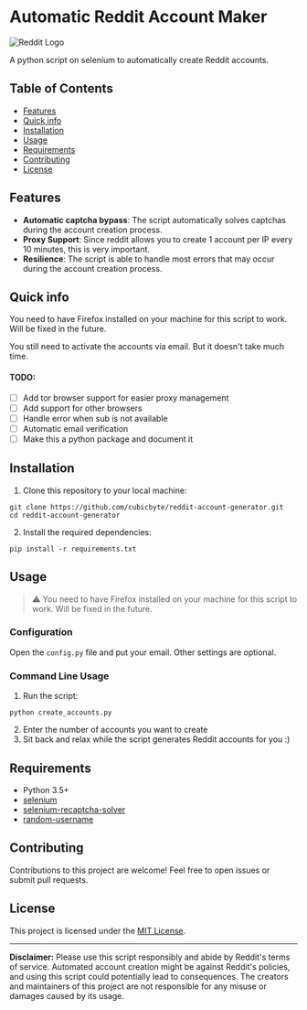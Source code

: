 # Automatic Reddit Account Maker

![Reddit Logo](https://www.redditstatic.com/about/assets/reddit-logo.png)

A python script on selenium to automatically create Reddit accounts.

## Table of Contents

- [Features](#features)
- [Quick info](#quick-info)
- [Installation](#installation)
- [Usage](#usage)
- [Requirements](#requirements)
- [Contributing](#contributing)
- [License](#license)

## Features
- **Automatic captcha bypass**: The script automatically solves captchas during the account creation process.
- **Proxy Support**: Since reddit allows you to create 1 account per IP every 10 minutes, this is very important.
- **Resilience**: The script is able to handle most errors that may occur during the account creation process.

## Quick info

You need to have Firefox installed on your machine for this script to work. Will be fixed in the future.

You still need to activate the accounts via email. But it doesn't take much time.

#### TODO:
- [ ] Add tor browser support for easier proxy management
- [ ] Add support for other browsers
- [ ] Handle error when sub is not available
- [ ] Automatic email verification
- [ ] Make this a python package and document it

## Installation

1. Clone this repository to your local machine:

```shell
git clone https://github.com/cubicbyte/reddit-account-generator.git
cd reddit-account-generator
```

2. Install the required dependencies:

```shell
pip install -r requirements.txt
```

## Usage

> :warning: You need to have Firefox installed on your machine for this script to work.
> Will be fixed in the future.

### Configuration

Open the `config.py` file and put your email. Other settings are optional.

### Command Line Usage

1. Run the script:

```shell
python create_accounts.py
```

2. Enter the number of accounts you want to create
3. Sit back and relax while the script generates Reddit accounts for you :)

## Requirements

- Python 3.5+
- [selenium](https://pypi.org/project/selenium/)
- [selenium-recaptcha-solver](https://pypi.org/project/selenium-recaptcha-solver/)
- [random-username](https://pypi.org/project/random-username/)

## Contributing

Contributions to this project are welcome! Feel free to open issues or submit pull requests.

## License

This project is licensed under the [MIT License](LICENSE).

---

**Disclaimer:** Please use this script responsibly and abide by Reddit's terms of service. Automated account creation might be against Reddit's policies, and using this script could potentially lead to consequences. The creators and maintainers of this project are not responsible for any misuse or damages caused by its usage.
